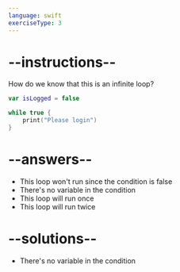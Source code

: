 ```yaml
---
language: swift
exerciseType: 3
---
```


# --instructions--

How do we know that this is an infinite loop?
```swift
var isLogged = false

while true {
    print("Please login")
}
```

# --answers--

- This loop won't run since the condition is false
- There's no variable in the condition
- This loop will run once
- This loop will run twice

# --solutions--

- There's no variable in the condition
